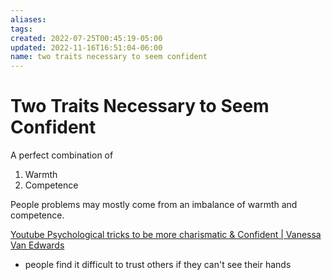 ```yaml
---
aliases: 
tags: 
created: 2022-07-25T00:45:19-05:00
updated: 2022-11-16T16:51:04-06:00
name: two traits necessary to seem confident
---
```

# Two Traits Necessary to Seem Confident

A perfect combination of

1. Warmth
2. Competence

People problems may mostly come from an imbalance of warmth and competence.

[Youtube Psychological tricks to be more charismatic & Confident | Vanessa Van Edwards](https://youtu.be/iApkwoskJkc?t=680)
* people find it difficult to trust others if they can't see their hands